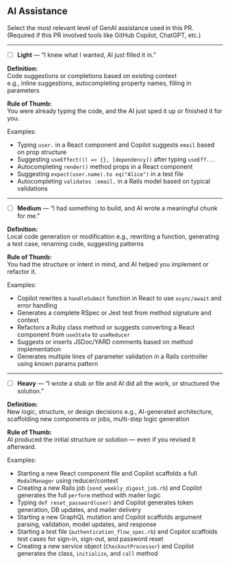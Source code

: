 ## AI Assistance

Select the most relevant level of GenAI assistance used in this PR.  
(Required if this PR involved tools like GitHub Copilot, ChatGPT, etc.)

---

- [ ] **Light** — “I knew what I wanted, AI just filled it in.”

**Definition:**  
Code suggestions or completions based on existing context  
e.g., inline suggestions, autocompleting property names, filling in parameters

**Rule of Thumb:**  
You were already typing the code, and the AI just sped it up or finished it for you.

Examples:
- Typing `user.` in a React component and Copilot suggests `email` based on prop structure
- Suggesting `useEffect(() => {}, [dependency])` after typing `useEff...`
- Autocompleting `render()` method props in a React component
- Suggesting `expect(user.name).to eq("Alice")` in a test file
- Autocompleting `validates :email,` in a Rails model based on typical validations

---

- [ ] **Medium** — “I had something to build, and AI wrote a meaningful chunk for me.”

**Definition:**  
Local code generation or modification e.g., rewriting a function, generating a test case, renaming code, suggesting patterns

**Rule of Thumb:**  
You had the structure or intent in mind, and AI helped you implement or refactor it.

Examples:
- Copilot rewrites a `handleSubmit` function in React to use `async/await` and error handling
- Generates a complete RSpec or Jest test from method signature and context
- Refactors a Ruby class method or suggests converting a React component from `useState` to `useReducer`
- Suggests or inserts JSDoc/YARD comments based on method implementation
- Generates multiple lines of parameter validation in a Rails controller using known params pattern

---

- [ ] **Heavy** — “I wrote a stub or file and AI did all the work, or structured the solution.”

**Definition:**  
New logic, structure, or design decisions e.g., AI-generated architecture, scaffolding new components or jobs, multi-step logic generation

**Rule of Thumb:**  
AI produced the initial structure or solution — even if you revised it afterward.

Examples:
- Starting a new React component file and Copilot scaffolds a full `ModalManager` using reducer/context
- Creating a new Rails job (`send_weekly_digest_job.rb`) and Copilot generates the full `perform` method with mailer logic
- Typing `def reset_password(user)` and Copilot generates token generation, DB updates, and mailer delivery
- Starting a new GraphQL mutation and Copilot scaffolds argument parsing, validation, model updates, and response
- Starting a test file (`authentication_flow_spec.rb`) and Copilot scaffolds test cases for sign-in, sign-out, and password reset
- Creating a new service object (`CheckoutProcessor`) and Copilot generates the class, `initialize`, and `call` method
